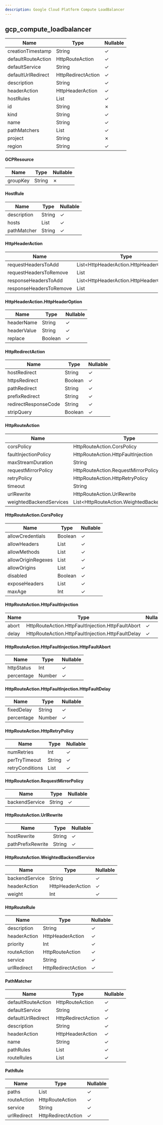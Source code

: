 ```yaml
---
description: Google Cloud Platform Compute LoadBalancer
---
```

gcp_compute_loadbalancer
------------------------

| **Name**           | **Type**           | **Nullable** |
| ------------------ | ------------------ | ------------ |
| creationTimestamp  | String             | &check;      |
| defaultRouteAction | HttpRouteAction    | &check;      |
| defaultService     | String             | &check;      |
| defaultUrlRedirect | HttpRedirectAction | &check;      |
| description        | String             | &check;      |
| headerAction       | HttpHeaderAction   | &check;      |
| hostRules          | List<HostRule>     | &check;      |
| id                 | String             | &cross;      |
| kind               | String             | &check;      |
| name               | String             | &check;      |
| pathMatchers       | List<PathMatcher>  | &check;      |
| project            | String             | &cross;      |
| region             | String             | &check;      |

#### GCPResource
| **Name** | **Type** | **Nullable** |
| -------- | -------- | ------------ |
| groupKey | String   | &cross;      |

#### HostRule
| **Name**    | **Type**     | **Nullable** |
| ----------- | ------------ | ------------ |
| description | String       | &check;      |
| hosts       | List<String> | &check;      |
| pathMatcher | String       | &check;      |

#### HttpHeaderAction
| **Name**                | **Type**                                | **Nullable** |
| ----------------------- | --------------------------------------- | ------------ |
| requestHeadersToAdd     | List<HttpHeaderAction.HttpHeaderOption> | &check;      |
| requestHeadersToRemove  | List<String>                            | &check;      |
| responseHeadersToAdd    | List<HttpHeaderAction.HttpHeaderOption> | &check;      |
| responseHeadersToRemove | List<String>                            | &check;      |

#### HttpHeaderAction.HttpHeaderOption
| **Name**    | **Type** | **Nullable** |
| ----------- | -------- | ------------ |
| headerName  | String   | &check;      |
| headerValue | String   | &check;      |
| replace     | Boolean  | &check;      |

#### HttpRedirectAction
| **Name**             | **Type** | **Nullable** |
| -------------------- | -------- | ------------ |
| hostRedirect         | String   | &check;      |
| httpsRedirect        | Boolean  | &check;      |
| pathRedirect         | String   | &check;      |
| prefixRedirect       | String   | &check;      |
| redirectResponseCode | String   | &check;      |
| stripQuery           | Boolean  | &check;      |

#### HttpRouteAction
| **Name**                | **Type**                                     | **Nullable** |
| ----------------------- | -------------------------------------------- | ------------ |
| corsPolicy              | HttpRouteAction.CorsPolicy                   | &check;      |
| faultInjectionPolicy    | HttpRouteAction.HttpFaultInjection           | &check;      |
| maxStreamDuration       | String                                       | &check;      |
| requestMirrorPolicy     | HttpRouteAction.RequestMirrorPolicy          | &check;      |
| retryPolicy             | HttpRouteAction.HttpRetryPolicy              | &check;      |
| timeout                 | String                                       | &check;      |
| urlRewrite              | HttpRouteAction.UrlRewrite                   | &check;      |
| weightedBackendServices | List<HttpRouteAction.WeightedBackendService> | &check;      |

#### HttpRouteAction.CorsPolicy
| **Name**           | **Type**     | **Nullable** |
| ------------------ | ------------ | ------------ |
| allowCredentials   | Boolean      | &check;      |
| allowHeaders       | List<String> | &check;      |
| allowMethods       | List<String> | &check;      |
| allowOriginRegexes | List<String> | &check;      |
| allowOrigins       | List<String> | &check;      |
| disabled           | Boolean      | &check;      |
| exposeHeaders      | List<String> | &check;      |
| maxAge             | Int          | &check;      |

#### HttpRouteAction.HttpFaultInjection
| **Name** | **Type**                                          | **Nullable** |
| -------- | ------------------------------------------------- | ------------ |
| abort    | HttpRouteAction.HttpFaultInjection.HttpFaultAbort | &check;      |
| delay    | HttpRouteAction.HttpFaultInjection.HttpFaultDelay | &check;      |

#### HttpRouteAction.HttpFaultInjection.HttpFaultAbort
| **Name**   | **Type** | **Nullable** |
| ---------- | -------- | ------------ |
| httpStatus | Int      | &check;      |
| percentage | Number   | &check;      |

#### HttpRouteAction.HttpFaultInjection.HttpFaultDelay
| **Name**   | **Type** | **Nullable** |
| ---------- | -------- | ------------ |
| fixedDelay | String   | &check;      |
| percentage | Number   | &check;      |

#### HttpRouteAction.HttpRetryPolicy
| **Name**        | **Type**     | **Nullable** |
| --------------- | ------------ | ------------ |
| numRetries      | Int          | &check;      |
| perTryTimeout   | String       | &check;      |
| retryConditions | List<String> | &check;      |

#### HttpRouteAction.RequestMirrorPolicy
| **Name**       | **Type** | **Nullable** |
| -------------- | -------- | ------------ |
| backendService | String   | &check;      |

#### HttpRouteAction.UrlRewrite
| **Name**          | **Type** | **Nullable** |
| ----------------- | -------- | ------------ |
| hostRewrite       | String   | &check;      |
| pathPrefixRewrite | String   | &check;      |

#### HttpRouteAction.WeightedBackendService
| **Name**       | **Type**         | **Nullable** |
| -------------- | ---------------- | ------------ |
| backendService | String           | &check;      |
| headerAction   | HttpHeaderAction | &check;      |
| weight         | Int              | &check;      |

#### HttpRouteRule
| **Name**     | **Type**           | **Nullable** |
| ------------ | ------------------ | ------------ |
| description  | String             | &check;      |
| headerAction | HttpHeaderAction   | &check;      |
| priority     | Int                | &check;      |
| routeAction  | HttpRouteAction    | &check;      |
| service      | String             | &check;      |
| urlRedirect  | HttpRedirectAction | &check;      |

#### PathMatcher
| **Name**           | **Type**            | **Nullable** |
| ------------------ | ------------------- | ------------ |
| defaultRouteAction | HttpRouteAction     | &check;      |
| defaultService     | String              | &check;      |
| defaultUrlRedirect | HttpRedirectAction  | &check;      |
| description        | String              | &check;      |
| headerAction       | HttpHeaderAction    | &check;      |
| name               | String              | &check;      |
| pathRules          | List<PathRule>      | &check;      |
| routeRules         | List<HttpRouteRule> | &check;      |

#### PathRule
| **Name**    | **Type**           | **Nullable** |
| ----------- | ------------------ | ------------ |
| paths       | List<String>       | &check;      |
| routeAction | HttpRouteAction    | &check;      |
| service     | String             | &check;      |
| urlRedirect | HttpRedirectAction | &check;      |
